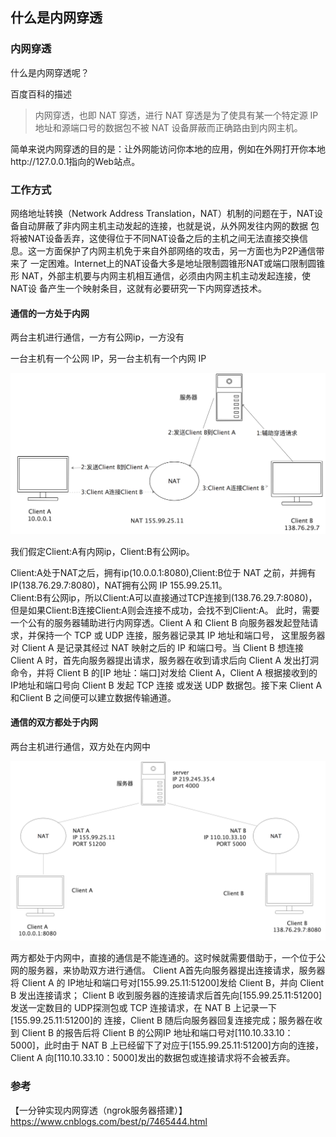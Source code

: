## 什么是内网穿透

### 内网穿透

什么是内网穿透呢？  

百度百科的描述

> 内网穿透，也即 NAT 穿透，进行 NAT 穿透是为了使具有某一个特定源 IP 地址和源端口号的数据包不被 NAT 设备屏蔽而正确路由到内网主机。  

简单来说内网穿透的目的是：让外网能访问你本地的应用，例如在外网打开你本地http://127.0.0.1指向的Web站点。   

### 工作方式

网络地址转换（Network Address Translation，NAT）机制的问题在于，NAT设备自动屏蔽了非内网主机主动发起的连接，也就是说，从外网发往内网的数据
包将被NAT设备丢弃，这使得位于不同NAT设备之后的主机之间无法直接交换信息。这一方面保护了内网主机免于来自外部网络的攻击，另一方面也为P2P通信带来了
一定困难。Internet上的NAT设备大多是地址限制圆锥形NAT或端口限制圆锥形 NAT，外部主机要与内网主机相互通信，必须由内网主机主动发起连接，使 NAT设
备产生一个映射条目，这就有必要研究一下内网穿透技术。  

#### 通信的一方处于内网

两台主机进行通信，一方有公网ip，一方没有  

一台主机有一个公网 IP，另一台主机有一个内网 IP

![channel](/img/nat_1.png?raw=true)

我们假定Client:A有内网ip，Client:B有公网ip。  

Client:A处于NAT之后，拥有ip(10.0.0.1:8080),Client:B位于 NAT 之前，并拥有IP(138.76.29.7:8080)，NAT拥有公网 IP 155.99.25.11。  
Client:B有公网ip，所以Client:A可以直接通过TCP连接到(138.76.29.7:8080)，但是如果Client:B连接Client:A则会连接不成功，会找不到Client:A。
此时，需要一个公有的服务器辅助进行内网穿透。Client A 和 Client B 向服务器发起登陆请求，并保持一个 TCP 或 UDP 连接，服务器记录其 IP 地址和端口号，
这里服务器对 Client A 是记录其经过 NAT 映射之后的 IP 和端口号。当 Client B 想连接 Client A 时，首先向服务器提出请求，服务器在收到请求后向
 Client A 发出打洞命令，并将 Client B 的[IP 地址：端口]对发给 Client A，Client A 根据接收到的 IP地址和端口号向 Client B 发起 TCP 连接
 或发送 UDP 数据包。接下来 Client A 和Client B 之间便可以建立数据传输通道。  

#### 通信的双方都处于内网

两台主机进行通信，双方处在内网中  

![channel](/img/nat_2.png?raw=true)

两方都处于内网中，直接的通信是不能连通的。这时候就需要借助于，一个位于公网的服务器，来协助双方进行通信。 
Client A首先向服务器提出连接请求，服务器将 Client A 的 IP地址和端口号对[155.99.25.11:51200]发给 Client B，并向 Client B 发出连接请求；
Client B 收到服务器的连接请求后首先向[155.99.25.11:51200]发送一定数目的 UDP探测包或 TCP 连接请求，在 NAT B 上记录一下[155.99.25.11:51200]的
连接，Client B 随后向服务器回复连接完成；服务器在收到 Client B 的报告后将 Client B 的公网IP 地址和端口号对[110.10.33.10：5000]，此时由于
 NAT B 上已经留下了对应于[155.99.25.11:51200]方向的连接，Client A 向[110.10.33.10：5000]发出的数据包或连接请求将不会被丢弃。  












### 参考
【一分钟实现内网穿透（ngrok服务器搭建）】https://www.cnblogs.com/best/p/7465444.html  